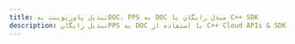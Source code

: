 ---title: تبدیل پاورپوینت بهDOC، PPS به DOC مبدل رایگان یا C++ SDKdescription: تبدیل رایگانPPS به DOC با استفاده از C++ Cloud APIs & SDK. همچنین اسناد Microsoft PowerPoint را در Cloud ایجاد، ویرایش و رندر کنید.---